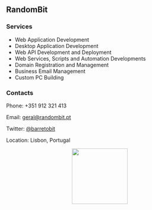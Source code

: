 ## RandomBit

### Services

- Web Application Development
- Desktop Application Development
- Web API Development and Deployment
- Web Services, Scripts and Automation Developments
- Domain Registration and Management
- Business Email Management
- Custom PC Building

### Contacts

Phone: +351 912 321 413

Email: [geral@randombit.pt](mailto:geral@randombit.pt)

Twitter: [@barretobit](https://twitter.com/barretobit)

Location: Lisbon, Portugal

 

<p align="center" width="100%">
    <img width="150px" src="https://randombit2blog.files.wordpress.com/2018/03/randombitsmall.jpg"> 
</p>
